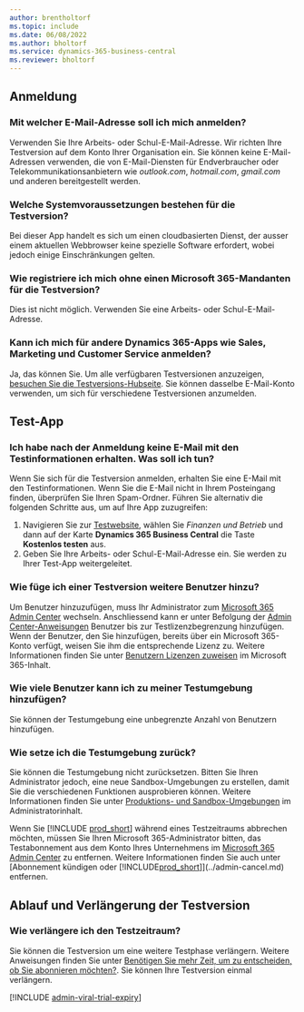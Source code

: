 ```yaml
---
author: brentholtorf
ms.topic: include
ms.date: 06/08/2022
ms.author: bholtorf
ms.service: dynamics-365-business-central
ms.reviewer: bholtorf
---
```

## <a name="sign-up"></a>Anmeldung

### <a name="which-email-address-i-should-use-to-sign-up"></a>Mit welcher E-Mail-Adresse soll ich mich anmelden?

Verwenden Sie Ihre Arbeits- oder Schul-E-Mail-Adresse. Wir richten Ihre Testversion auf dem Konto Ihrer Organisation ein. Sie können keine E-Mail-Adressen verwenden, die von E-Mail-Diensten für Endverbraucher oder Telekommunikationsanbietern wie *outlook.com*, *hotmail.com*, *gmail.com* und anderen bereitgestellt werden.  

### <a name="what-are-the-system-requirements-for-the-trial"></a>Welche Systemvoraussetzungen bestehen für die Testversion?

Bei dieser App handelt es sich um einen cloudbasierten Dienst, der ausser einem aktuellen Webbrowser keine spezielle Software erfordert, wobei jedoch einige Einschränkungen gelten.  

### <a name="how-do-i-sign-up-for-the-trial-without-a-microsoft-365-tenant"></a>Wie registriere ich mich ohne einen Microsoft 365-Mandanten für die Testversion?

Dies ist nicht möglich. Verwenden Sie eine Arbeits- oder Schul-E-Mail-Adresse.

### <a name="can-i-sign-up-for-other-dynamics-365-apps-such-as-sales-marketing-and-customer-service"></a>Kann ich mich für andere Dynamics 365-Apps wie Sales, Marketing und Customer Service anmelden?

Ja, das können Sie. Um alle verfügbaren Testversionen anzuzeigen, [besuchen Sie die Testversions-Hubseite](https://dynamics.microsoft.com/dynamics-365-free-trial). Sie können dasselbe E-Mail-Konto verwenden, um sich für verschiedene Testversionen anzumelden.<!-- However, it is not possible to have multiple apps on the same trial site. Each trial will be on a different org and URL. The trial data won’t be shared across apps.-->

## <a name="trial-app"></a>Test-App

### <a name="i-didnt-receive-the-trial-details-email-after-signing-up-what-should-i-do"></a>Ich habe nach der Anmeldung keine E-Mail mit den Testinformationen erhalten. Was soll ich tun?

Wenn Sie sich für die Testversion anmelden, erhalten Sie eine E-Mail mit den Testinformationen. Wenn Sie die E-Mail nicht in Ihrem Posteingang finden, überprüfen Sie Ihren Spam-Ordner. Führen Sie alternativ die folgenden Schritte aus, um auf Ihre App zuzugreifen:

1. Navigieren Sie zur [Testwebsite](https://go.microsoft.com/fwlink/?linkid=847861), wählen Sie *Finanzen und Betrieb* und dann auf der Karte **Dynamics 365 Business Central** die Taste **Kostenlos testen** aus.  
2. Geben Sie Ihre Arbeits- oder Schul-E-Mail-Adresse ein. Sie werden zu Ihrer Test-App weitergeleitet.  

### <a name="how-do-i-add-more-users-to-a-trial"></a>Wie füge ich einer Testversion weitere Benutzer hinzu?

Um Benutzer hinzuzufügen, muss Ihr Administrator zum [Microsoft 365 Admin Center](https://admin.microsoft.com) wechseln. Anschliessend kann er unter Befolgung der [Admin Center-Anweisungen](/microsoft-365/admin/add-users/add-users) Benutzer bis zur Testlizenzbegrenzung hinzufügen. Wenn der Benutzer, den Sie hinzufügen, bereits über ein Microsoft 365-Konto verfügt, weisen Sie ihm die entsprechende Lizenz zu. Weitere Informationen finden Sie unter [Benutzern Lizenzen zuweisen](/microsoft-365/admin/manage/assign-licenses-to-users) im Microsoft 365-Inhalt.

### <a name="how-many-users-can-i-add-to-my-trial-environment"></a>Wie viele Benutzer kann ich zu meiner Testumgebung hinzufügen?

Sie können der Testumgebung eine unbegrenzte Anzahl von Benutzern hinzufügen.

### <a name="how-do-i-reset-the-trial-environment"></a>Wie setze ich die Testumgebung zurück?

Sie können die Testumgebung nicht zurücksetzen. Bitten Sie Ihren Administrator jedoch, eine neue Sandbox-Umgebungen zu erstellen, damit Sie die verschiedenen Funktionen ausprobieren können. Weitere Informationen finden Sie unter [Produktions- und Sandbox-Umgebungen](/dynamics365/business-central/dev-itpro/administration/environment-types) im Administratorinhalt.  

Wenn Sie [!INCLUDE [prod_short](prod_short.md)] während eines Testzeitraums abbrechen möchten, müssen Sie Ihren Microsoft 365-Administrator bitten, das Testabonnement aus dem Konto Ihres Unternehmens im [Microsoft 365 Admin Center](https://admin.microsoft.com/) zu entfernen. Weitere Informationen finden Sie auch unter [Abonnement kündigen oder [!INCLUDE[prod_short](prod_short.md)]](../admin-cancel.md) entfernen.  

## <a name="trial-expiration-and-extension"></a>Ablauf und Verlängerung der Testversion

### <a name="how-do-i-extend-the-trial"></a>Wie verlängere ich den Testzeitraum?

Sie können die Testversion um eine weitere Testphase verlängern. Weitere Anweisungen finden Sie unter [Benötigen Sie mehr Zeit, um zu entscheiden, ob Sie abonnieren möchten?](../admin-extend-trial.md). Sie können Ihre Testversion einmal verlängern.

[!INCLUDE [admin-viral-trial-expiry](admin-viral-trial-expiry.md)]

